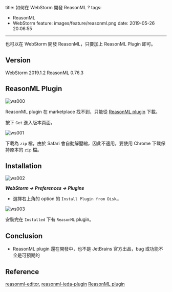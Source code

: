 title: 如何在 WebStorm 開發 ReasonML ?
tags:
  - ReasonML
  - WebStorm
feature: images/feature/reasonml.png
date: 2019-05-26 20:06:55
---
也可以在 WebStorm 開發 ReasonML，只要加上 ReasonML Plugin 即可。

<!-- more -->

## Version

WebStorm 2019.1.2
ReasonML 0.76.3

## ReasonML Plugin

![ws000](/images/reasonml/webstorm/ws000.png)

ReasonML plugin 在 marketplace 找不到，只能從 [ReasonML plugin](https://plugins.jetbrains.com/plugin/9440-reasonml) 下載。

按下 `Get` 進入版本頁面。

![ws001](/images/reasonml/webstorm/ws001.png)

下載為 `zip` 檔，由於 Safari 會自動解壓縮，因此不適用，要使用 Chrome 下載保持原本的 `zip` 檔。

## Installation

![ws002](/images/reasonml/webstorm/ws002.png)

***WebStorm -> Preferences -> Plugins***

* 選擇右上角的 option 的 `Install Plugin from Disk…`

![ws003](/images/reasonml/webstorm/ws003.png)

安裝完在 `Installed` 下有 `ReasonML` plugin。

## Conclusion

* ReasonML plugin 還在開發中，也不是 JetBrains 官方出品，bug 或功能不全是可預期的

## Reference

[reasonml-editor](https://github.com/reasonml-editor), [reasonml-ieda-plugin](https://github.com/reasonml-editor/reasonml-idea-plugin)
[ReasonML plugin](https://plugins.jetbrains.com/plugin/9440-reasonml)

